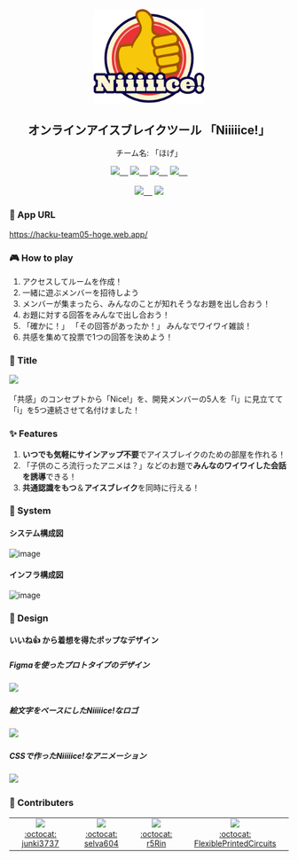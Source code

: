 <div align="center">
  <img src="assets/images/hacku-05.png" width=200 />
</div>

<h2 align="center">オンラインアイスブレイクツール 「Niiiiice!」</h2>
<p align="center">チーム名: 「ほげ」</p> 

<div align="center">
  <a href="https://jp.vuejs.org/index.html"><img src="https://user-images.githubusercontent.com/40447362/176386757-5f86292e-d051-4ec5-8ced-fd9cda0ca10a.png" height="40" style="margin:20"/>&nbsp;&nbsp;&nbsp;&nbsp;</a>
  <a href="https://nuxtjs.org/" ><img src="https://user-images.githubusercontent.com/40447362/176388148-63497849-486e-411b-b5d5-a193dd94e2fd.png" height="48"/>&nbsp;&nbsp;&nbsp;&nbsp;</a>
  <a href="https://nodejs.org/ja/" ><img src="https://user-images.githubusercontent.com/40447362/176390231-9f157ad5-87e6-41fa-935b-e586a10b98c4.png" height="48"/>&nbsp;&nbsp;&nbsp;&nbsp;</a>
    <a href="https://tailwindcss.com/" ><img src="https://user-images.githubusercontent.com/40447362/176880622-8b1c819e-f5ee-4932-bbce-6b3a9b682f67.png" height="48"/>&nbsp;&nbsp;&nbsp;&nbsp;</a>
    <br />
    <br />
  <a href="https://firebase.google.com/?hl=ja" ><img src="https://user-images.githubusercontent.com/40447362/176389675-1ebf53e8-782c-400a-bc44-6d52e90ab3a7.png" height="40"/>&nbsp;&nbsp;&nbsp;&nbsp;</a>
  <a href="https://aws.amazon.com/jp/" ><img src="https://user-images.githubusercontent.com/40447362/176393047-680a6a65-eb8f-4df2-b114-79b2bc752b05.png" height="40"/></a>
</div>

### 🔗 App URL
https://hacku-team05-hoge.web.app/

### 🎮 How to play
1. アクセスしてルームを作成！
2. 一緒に遊ぶメンバーを招待しよう
3. メンバーが集まったら、みんなのことが知れそうなお題を出し合おう！
4. お題に対する回答をみんなで出し合おう！
5. 「確かに！」 「その回答があったか！」 みんなでワイワイ雑談！
6. 共感を集めて投票で1つの回答を決めよう！

### 📛 Title
<img src="https://user-images.githubusercontent.com/40447362/176679601-f6609b98-3a03-4ae5-82a6-dcdd8dcff8af.png" />

「共感」のコンセプトから「Nice!」を、開発メンバーの5人を「i」に見立てて「i」を5つ連続させて名付けました！

### ✨ Features
1. **いつでも気軽にサインアップ不要**でアイスブレイクのための部屋を作れる！
2. 「子供のころ流行ったアニメは？」などのお題で**みんなのワイワイした会話を誘導**できる！
3. **共通認識をもつ**＆**アイスブレイク**を同時に行える！


### 🤖 System
#### システム構成図
<img width="480" alt="image" src="https://user-images.githubusercontent.com/40447362/176894782-e674ad57-7fdb-415a-b6ce-f6e370787512.png">

#### インフラ構成図
<img width="480" alt="image" src="https://user-images.githubusercontent.com/40447362/176894950-7f3933c8-19fb-432e-9938-1399f796b83c.png">

### 🎨 Design
#### いいね👍 から着想を得たポップなデザイン
##### Figmaを使ったプロトタイプのデザイン
<img src="https://user-images.githubusercontent.com/40447362/176675827-08ff34da-84d4-4fbb-a295-78b929c57a6a.png" width=480 />


##### 絵文字をベースにしたNiiiiice!なロゴ
<img src="https://user-images.githubusercontent.com/40447362/176678262-0052a447-dc16-4b4b-b802-87122e10c4f9.png" width=350 />

##### CSSで作ったNiiiiice!なアニメーション
<img src="https://user-images.githubusercontent.com/40447362/176880957-1c559547-69f2-4492-bc93-c95fedc5cf08.gif" width=350 />

### 🙌 Contributers

<table>
  <tr>
    <td align="center">
      <a href="https://github.com/junki3737">
        <img src="https://user-images.githubusercontent.com/40447362/176397139-e6ca2ef6-e6f3-496a-9ad5-67149c4f5a1e.png" width="100px;"/></br>:octocat: junki3737
      </a>
    </td>
    <td align="center">
      <a href="https://github.com/selva604">
        <img src="https://user-images.githubusercontent.com/40447362/176397746-608c0038-392b-4bbe-9810-4e2573932d1c.png" width="100px;"/></br>:octocat: selva604
      </a>
    </td>
    <td align="center">
      <a href="https://github.com/r5Rin">
        <img src="https://user-images.githubusercontent.com/40447362/176397825-49e47402-1b16-4f1c-8a5f-d76a488efaa6.png" width="100px;"/></br>:octocat: r5Rin
      </a>
    </td>
    <td align="center">
      <a href="https://github.com/FlexiblePrintedCircuits">
        <img src="https://user-images.githubusercontent.com/40447362/176398598-2cab7664-e799-4b0e-83a3-0c8bff21e7ed.png" width="100px;"/></br>:octocat: FlexiblePrintedCircuits
      </a>
    </td>
  </tr>
</table>
